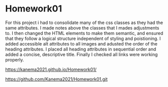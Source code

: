 # Homework01
For this project i had to consolidate many of the css classes as they had the same attributes. 
I made notes above the classes that I mades adjustments to.
I then changed the HTML elements to make them semantic, and ensured that they follow a logical structure independent of styling and poistioning. 
I added accessible alt attributes to all images and adusted the order of the heading attributes.
I placed all heading attributes in sequential order and added a concise, descriptive title.
Finally I checked all links were working properly.


https://kanema2021.github.io/Homework01/

https://github.com/Kanema2021/Homework01.git




